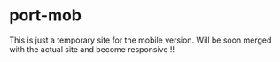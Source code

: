 # port-mob

This is just a temporary site for the mobile version.
Will be soon merged with the actual site and become responsive !!
